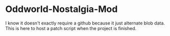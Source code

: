 # Oddworld-Nostalgia-Mod
I know it doesn't exactly require a github because it just alternate blob data.
This is here to host a patch script when the project is finished.
